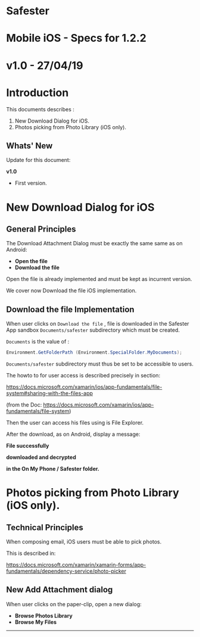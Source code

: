 # Safester 

# Mobile iOS - Specs for 1.2.2

# v1.0 - 27/04/19

# Introduction

This documents describes :

1. New Download Dialog for iOS.
2. Photos  picking from Photo Library (iOS only).

## Whats' New 

Update for this document:

**v1.0**

- First version.

# New Download Dialog for iOS

## General Principles

The Download Attachment Dialog must be exactly the same same as on Android:

- **Open the file**
- **Download the file**

Open the file is already implemented and must be kept as incurrent version.

We cover now Download the file iOS implementation.

## Download the file Implementation

When user clicks on `Download the file` , file is downloaded in the Safester App sandbox `Documents/safester` subdirectory which must be created.

`Documents` is the value of :

```c#
Environment.GetFolderPath (Environment.SpecialFolder.MyDocuments);
```

`Documents/safester` subdirectory  must thus be set to be accessible to users. 

The howto to for user access is described precisely in section:

https://docs.microsoft.com/xamarin/ios/app-fundamentals/file-system#sharing-with-the-files-app

(from the Doc: <https://docs.microsoft.com/xamarin/ios/app-fundamentals/file-system>)

Then the user can access his files using is File Explorer.

After the download, as on Android, display a message:

**File successfully** 

**downloaded and decrypted** 

**in the On My Phone / Safester folder.**



# Photos  picking from Photo Library (iOS only).

## Technical Principles

When composing email, iOS users must be able to pick photos.

This is described in:

<https://docs.microsoft.com/xamarin/xamarin-forms/app-fundamentals/dependency-service/photo-picker>

## New Add Attachment dialog

When user clicks on the paper-clip, open a new dialog:

- **Browse Photos Library**
- **Browse My Files**

_____________________________





### 



